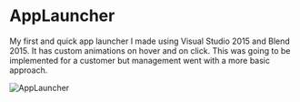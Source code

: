<h1>AppLauncher</h1>

<p>My first and quick app launcher I made using Visual Studio 2015 and Blend 2015. It has custom animations on hover and on click.
This was going to be implemented for a customer but management went with a more basic approach.</p>

![AppLauncher](https://i.imgur.com/5jJJPWI.png)
